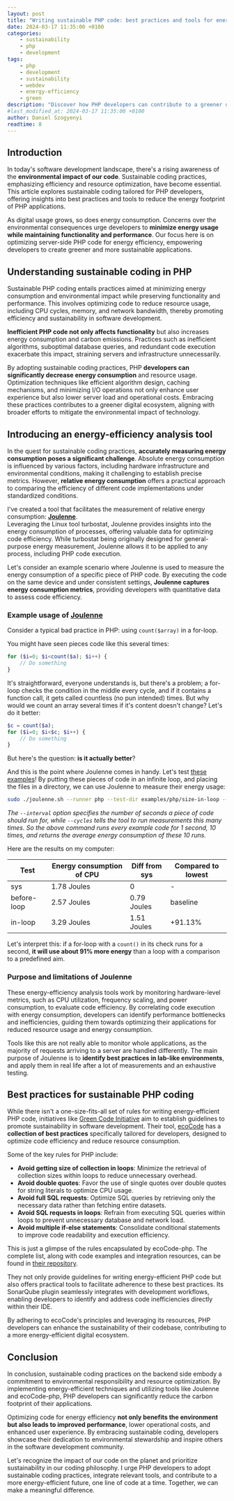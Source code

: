 ```yaml
---
layout: post
title: "Writing sustainable PHP code: best practices and tools for energy-efficient programming"
date: 2024-03-17 11:35:00 +0100
categories:
    - sustainability
    - php
    - development
tags:
    - php
    - development
    - sustainability
    - webdev
    - energy-efficiency
    - green
description: "Discover how PHP developers can contribute to a greener digital ecosystem by adopting sustainable coding practices. This article explores energy-efficient programming techniques, introduces tools like Joulenne for energy consumption analysis, and highlights ecoCode's best practices. Dive into the world of sustainable PHP coding and pave the way for a more environmentally friendly future in software development."
#last_modified_at: 2024-03-17 11:35:00 +0100
author: Daniel Szogyenyi
readtime: 8
---
```


## Introduction

In today's software development landscape, there's a rising awareness of the __environmental impact of our code__. Sustainable coding practices, emphasizing efficiency and resource optimization, have become essential. This article explores sustainable coding tailored for PHP developers, offering insights into best practices and tools to reduce the energy footprint of PHP applications.

As digital usage grows, so does energy consumption. Concerns over the environmental consequences urge developers to __minimize energy usage while maintaining functionality and performance__. Our focus here is on optimizing server-side PHP code for energy efficiency, empowering developers to create greener and more sustainable applications.

## Understanding sustainable coding in PHP

Sustainable PHP coding entails practices aimed at minimizing energy consumption and environmental impact while preserving functionality and performance. This involves optimizing code to reduce resource usage, including CPU cycles, memory, and network bandwidth, thereby promoting efficiency and sustainability in software development.

__Inefficient PHP code not only affects functionality__ but also increases energy consumption and carbon emissions. Practices such as inefficient algorithms, suboptimal database queries, and redundant code execution exacerbate this impact, straining servers and infrastructure unnecessarily.

By adopting sustainable coding practices, PHP __developers can significantly decrease energy consumption__ and resource usage. Optimization techniques like efficient algorithm design, caching mechanisms, and minimizing I/O operations not only enhance user experience but also lower server load and operational costs. Embracing these practices contributes to a greener digital ecosystem, aligning with broader efforts to mitigate the environmental impact of technology.

## Introducing an energy-efficiency analysis tool

In the quest for sustainable coding practices, __accurately measuring energy consumption poses a significant challenge__. Absolute energy consumption is influenced by various factors, including hardware infrastructure and environmental conditions, making it challenging to establish precise metrics. However, __relative energy consumption__ offers a practical approach to comparing the efficiency of different code implementations under standardized conditions.

I've created a tool that facilitates the measurement of relative energy consumption: [__Joulenne__](https://github.com/szogyenyid/joulenne).  
Leveraging the Linux tool turbostat, Joulenne provides insights into the energy consumption of processes, offering valuable data for optimizing code efficiency. While turbostat being originally designed for general-purpose energy measurement, Joulenne allows it to be applied to any process, including PHP code execution.

Let's consider an example scenario where Joulenne is used to measure the energy consumption of a specific piece of PHP code. By executing the code on the same device and under consistent settings, __Joulenne captures energy consumption metrics__, providing developers with quantitative data to assess code efficiency.

### Example usage of [Joulenne](https://github.com/szogyenyid/joulenne)

Consider a typical bad practice in PHP: using `count($array)` in a for-loop.

You might have seen pieces code like this several times:
```php
for ($i=0; $i<count($a); $i++) {
    // Do something
}
```
It's straightforward, everyone understands is, but there's a problem; a for-loop checks the condition in the middle every cycle, and if it contains a function call, it gets called countless (no pun intended) times. But why would we count an array several times if it's content doesn't change? Let's do it better:  
```php
$c = count($a);
for ($i=0; $i<$c; $i++) {
    // Do something
}
```
But here's the question: __is it actually better__?

And this is the point where Joulenne comes in handy. Let's test [these examples](https://github.com/szogyenyid/joulenne/tree/main/examples/php/size-in-loop)! By putting these pieces of code in an infinite loop, and placing the files in a directory, we can use Joulenne to measure their energy usage:

```bash
sudo ./joulenne.sh --runner php --test-dir examples/php/size-in-loop --interval 1 --cycles 10
```

_The `--interval` option specifies the number of seconds a piece of code should run for, while `--cycles` tells the tool to run measurements this many times. So the above command runs every example code for 1 second, 10 times, and returns the average energy consumption of these 10 runs._

Here are the results on my computer:

| Test        | Energy consumption of CPU | Diff from sys | Compared to lowest |
| ----------- | ------------------------- | ------------- | ------------------ |
| sys         | 1.78 Joules               | 0             | -                  |
| before-loop | 2.57 Joules               | 0.79 Joules   | baseline           |
| in-loop     | 3.29 Joules               | 1.51 Joules   | +91.13%            |

Let's interpret this: if a for-loop with a `count()` in its check runs for a second, __it will use about 91% more energy__ than a loop with a comparison to a predefined aim.

### Purpose and limitations of Joulenne

These energy-efficiency analysis tools work by monitoring hardware-level metrics, such as CPU utilization, frequency scaling, and power consumption, to evaluate code efficiency. By correlating code execution with energy consumption, developers can identify performance bottlenecks and inefficiencies, guiding them towards optimizing their applications for reduced resource usage and energy consumption.

Tools like this are not really able to monitor whole applications, as the majority of requests arriving to a server are handled differently. The main purpose of Joulenne is to __identify best practices in lab-like environments__, and apply them in real life after a lot of measurements and an exhaustive testing.

## Best practices for sustainable PHP coding

While there isn't a one-size-fits-all set of rules for writing energy-efficient PHP code, initiatives like [Green Code Initiative](https://github.com/green-code-initiative) aim to establish guidelines to promote sustainability in software development. Their tool, [ecoCode](https://github.com/green-code-initiative/ecoCode-php) has a __collection of best practices__ specifically tailored for developers, designed to optimize code efficiency and reduce resource consumption.

Some of the key rules for PHP include:

- __Avoid getting size of collection in loops__: Minimize the retrieval of collection sizes within loops to reduce unnecessary overhead.
- __Avoid double quotes__: Favor the use of single quotes over double quotes for string literals to optimize CPU usage.
- __Avoid full SQL requests__: Optimize SQL queries by retrieving only the necessary data rather than fetching entire datasets.
- __Avoid SQL requests in loops__: Refrain from executing SQL queries within loops to prevent unnecessary database and network load.
- __Avoid multiple if-else statements__: Consolidate conditional statements to improve code readability and execution efficiency.

This is just a glimpse of the rules encapsulated by ecoCode-php. The complete list, along with code examples and integration resources, can be found in [their repository](https://github.com/green-code-initiative/ecoCode-php).

They not only provide guidelines for writing energy-efficient PHP code but also offers practical tools to facilitate adherence to these best practices. Its SonarQube plugin seamlessly integrates with development workflows, enabling developers to identify and address code inefficiencies directly within their IDE.

By adhering to ecoCode's principles and leveraging its resources, PHP developers can enhance the sustainability of their codebase, contributing to a more energy-efficient digital ecosystem.

## Conclusion

In conclusion, sustainable coding practices on the backend side embody a commitment to environmental responsibility and resource optimization. By implementing energy-efficient techniques and utilizing tools like Joulenne and ecoCode-php, PHP developers can significantly reduce the carbon footprint of their applications.

Optimizing code for energy efficiency __not only benefits the environment but also leads to improved performance__, lower operational costs, and enhanced user experience. By embracing sustainable coding, developers showcase their dedication to environmental stewardship and inspire others in the software development community.

Let's recognize the impact of our code on the planet and prioritize sustainability in our coding philosophy. I urge PHP developers to adopt sustainable coding practices, integrate relevant tools, and contribute to a more energy-efficient future, one line of code at a time. Together, we can make a meaningful difference.